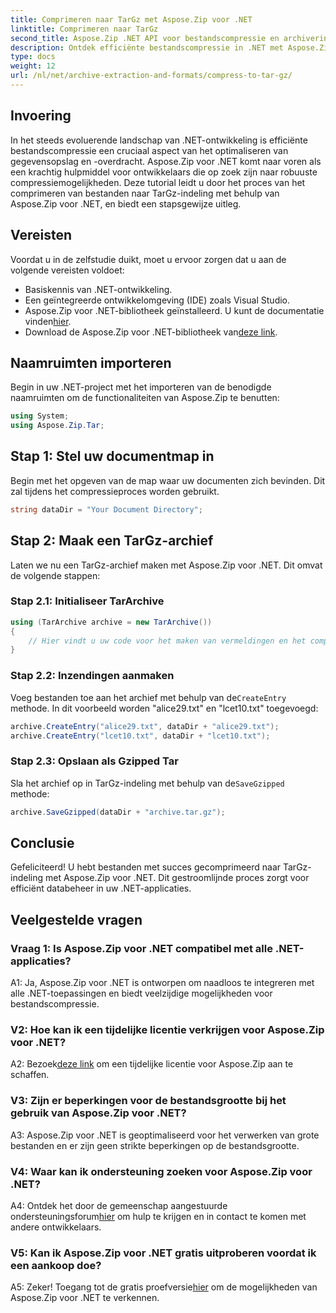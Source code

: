 ```yaml
---
title: Comprimeren naar TarGz met Aspose.Zip voor .NET
linktitle: Comprimeren naar TarGz
second_title: Aspose.Zip .NET API voor bestandscompressie en archivering
description: Ontdek efficiënte bestandscompressie in .NET met Aspose.Zip. Comprimeer moeiteloos naar TarGz.
type: docs
weight: 12
url: /nl/net/archive-extraction-and-formats/compress-to-tar-gz/
---
```

## Invoering

In het steeds evoluerende landschap van .NET-ontwikkeling is efficiënte bestandscompressie een cruciaal aspect van het optimaliseren van gegevensopslag en -overdracht. Aspose.Zip voor .NET komt naar voren als een krachtig hulpmiddel voor ontwikkelaars die op zoek zijn naar robuuste compressiemogelijkheden. Deze tutorial leidt u door het proces van het comprimeren van bestanden naar TarGz-indeling met behulp van Aspose.Zip voor .NET, en biedt een stapsgewijze uitleg.

## Vereisten

Voordat u in de zelfstudie duikt, moet u ervoor zorgen dat u aan de volgende vereisten voldoet:

- Basiskennis van .NET-ontwikkeling.
- Een geïntegreerde ontwikkelomgeving (IDE) zoals Visual Studio.
-  Aspose.Zip voor .NET-bibliotheek geïnstalleerd. U kunt de documentatie vinden[hier](https://reference.aspose.com/zip/net/).
-  Download de Aspose.Zip voor .NET-bibliotheek van[deze link](https://releases.aspose.com/zip/net/).

## Naamruimten importeren

Begin in uw .NET-project met het importeren van de benodigde naamruimten om de functionaliteiten van Aspose.Zip te benutten:

```csharp
using System;
using Aspose.Zip.Tar;
```

## Stap 1: Stel uw documentmap in

Begin met het opgeven van de map waar uw documenten zich bevinden. Dit zal tijdens het compressieproces worden gebruikt.

```csharp
string dataDir = "Your Document Directory";
```

## Stap 2: Maak een TarGz-archief

Laten we nu een TarGz-archief maken met Aspose.Zip voor .NET. Dit omvat de volgende stappen:

### Stap 2.1: Initialiseer TarArchive

```csharp
using (TarArchive archive = new TarArchive())
{
    // Hier vindt u uw code voor het maken van vermeldingen en het comprimeren van bestanden
}
```

### Stap 2.2: Inzendingen aanmaken

 Voeg bestanden toe aan het archief met behulp van de`CreateEntry` methode. In dit voorbeeld worden "alice29.txt" en "lcet10.txt" toegevoegd:

```csharp
archive.CreateEntry("alice29.txt", dataDir + "alice29.txt");
archive.CreateEntry("lcet10.txt", dataDir + "lcet10.txt");
```

### Stap 2.3: Opslaan als Gzipped Tar

 Sla het archief op in TarGz-indeling met behulp van de`SaveGzipped` methode:

```csharp
archive.SaveGzipped(dataDir + "archive.tar.gz");
```

## Conclusie

Gefeliciteerd! U hebt bestanden met succes gecomprimeerd naar TarGz-indeling met Aspose.Zip voor .NET. Dit gestroomlijnde proces zorgt voor efficiënt databeheer in uw .NET-applicaties.

## Veelgestelde vragen

### Vraag 1: Is Aspose.Zip voor .NET compatibel met alle .NET-applicaties?
A1: Ja, Aspose.Zip voor .NET is ontworpen om naadloos te integreren met alle .NET-toepassingen en biedt veelzijdige mogelijkheden voor bestandscompressie.

### V2: Hoe kan ik een tijdelijke licentie verkrijgen voor Aspose.Zip voor .NET?

 A2: Bezoek[deze link](https://purchase.aspose.com/temporary-license/) om een tijdelijke licentie voor Aspose.Zip aan te schaffen.

### V3: Zijn er beperkingen voor de bestandsgrootte bij het gebruik van Aspose.Zip voor .NET?

A3: Aspose.Zip voor .NET is geoptimaliseerd voor het verwerken van grote bestanden en er zijn geen strikte beperkingen op de bestandsgrootte.

### V4: Waar kan ik ondersteuning zoeken voor Aspose.Zip voor .NET?

 A4: Ontdek het door de gemeenschap aangestuurde ondersteuningsforum[hier](https://forum.aspose.com/c/zip/37) om hulp te krijgen en in contact te komen met andere ontwikkelaars.

### V5: Kan ik Aspose.Zip voor .NET gratis uitproberen voordat ik een aankoop doe?

 A5: Zeker! Toegang tot de gratis proefversie[hier](https://releases.aspose.com/zip/net) om de mogelijkheden van Aspose.Zip voor .NET te verkennen.